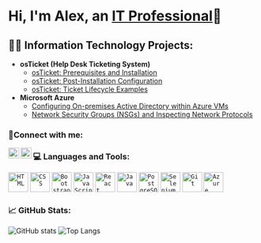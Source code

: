 <h1>Hi, I'm Alex, an <a href="https://linkedin.com/in/alexwade25">IT Professional</a>👋</h1>

<h2>👨‍💻 Information Technology Projects:</h2>

- <b>osTicket (Help Desk Ticketing System)</b>
  - [osTicket: Prerequisites and Installation](https://github.com/galexwade/osticket-prereqs)
  - [osTicket: Post-Installation Configuration](https://github.com/galexwade/post-install-config)
  - [osTicket: Ticket Lifecycle Examples](https://github.com/galexwade/ticket-lifecycle)
- <b>Microsoft Azure</b>
  - [Configuring On-premises Active Directory within Azure VMs](https://github.com/galexwade/configure-ad)
  - [Network Security Groups (NSGs) and Inspecting Network Protocols](https://github.com/galexwade/azure-network-protocols)

### 🤳Connect with me:

[<img align="left" alt="Alex | LinkedIn" width="22px" src="https://cdn.jsdelivr.net/npm/simple-icons@v3/icons/linkedin.svg" />][linkedin]
[<img align="left" alt="Alex | Email" width="22px" src="https://cdn.jsdelivr.net/npm/simple-icons@3.13.0/icons/gmail.svg" />][email]


[linkedin]: https://linkedin.com/in/alexwade25
[email]: galexwadejr@yahoo.com


### 💻 Languages and Tools:
<p align="left">
	<code><img height="40" src="https://user-images.githubusercontent.com/25181517/192158954-f88b5814-d510-4564-b285-dff7d6400dad.png" alt="HTML" title="HTML" /></code>
	<code><img height="40" src="https://user-images.githubusercontent.com/25181517/183898674-75a4a1b1-f960-4ea9-abcb-637170a00a75.png" alt="CSS" title="CSS" /></code>
	<code><img height="40" src="https://user-images.githubusercontent.com/25181517/183898054-b3d693d4-dafb-4808-a509-bab54cf5de34.png" alt="Bootstrap" title="Bootstrap" /></code>
	<code><img height="40" src="https://user-images.githubusercontent.com/25181517/117447155-6a868a00-af3d-11eb-9cfe-245df15c9f3f.png" alt="JavaScript" title="JavaScript" /></code>
	<code><img height="40" src="https://user-images.githubusercontent.com/25181517/183897015-94a058a6-b86e-4e42-a37f-bf92061753e5.png" alt="React" title="React" /></code>
	<code><img height="40" src="https://user-images.githubusercontent.com/25181517/117201156-9a724800-adec-11eb-9a9d-3cd0f67da4bc.png" alt="Java" title="Java" /></code>
	<code><img height="40" src="https://user-images.githubusercontent.com/25181517/117208740-bfb78400-adf5-11eb-97bb-09072b6bedfc.png" alt="PostgreSQL" title="PostgreSQL" /></code>
	<code><img height="40" src="https://user-images.githubusercontent.com/25181517/184103699-d1b83c07-2d83-4d99-9a1e-83bd89e08117.png" alt="Selenium" title="Selenium" /></code>
	<code><img height="40" src="https://user-images.githubusercontent.com/25181517/192108372-f71d70ac-7ae6-4c0d-8395-51d8870c2ef0.png" alt="Git" title="Git" /></code>
	<code><img height="40" src="https://user-images.githubusercontent.com/25181517/183911544-95ad6ba7-09bf-4040-ac44-0adafedb9616.png" alt="Azure" title="Azure" /></code>
</p>

### 📈 GitHub Stats:
![GitHub stats](https://github-readme-stats.vercel.app/api?username=galexwade&show_icons=true&theme=tokyonight)
![Top Langs](https://github-readme-stats.vercel.app/api/top-langs/?username=galexwade&theme=tokyonight)

